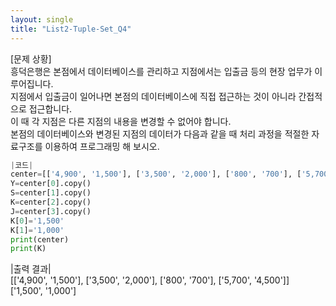 ```yaml
---
layout: single
title: "List2-Tuple-Set_Q4"
---
```


[문제 상황]<br>
흥덕은행은 본점에서 데이터베이스를 관리하고 지점에서는 입출금 등의 현장 업무가 이루어집니다.<br>
지점에서 입출금이 일어나면 본점의 데이터베이스에 직접 접근하는 것이 아니라 간접적으로 접근합니다.<br>
이 때 각 지점은 다른 지점의 내용을 변경할 수 없어야 합니다.<br>
본점의 데이터베이스와 변경된 지점의 데이터가 다음과 같을 때 처리 과정을 적절한 자료구조를 이용하여 프로그래밍 해 보시오.

~~~python
|코드|
center=[['4,900', '1,500'], ['3,500', '2,000'], ['800', '700'], ['5,700', '4,500']]
Y=center[0].copy()
S=center[1].copy()
K=center[2].copy()
J=center[3].copy()
K[0]='1,500'
K[1]='1,000'
print(center)
print(K)
~~~

|출력 결과|<br>
[['4,900', '1,500'], ['3,500', '2,000'], ['800', '700'], ['5,700', '4,500']]<br>
['1,500', '1,000']
